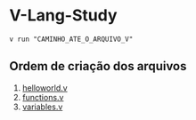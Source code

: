 # V-Lang-Study

```console
v run "CAMINHO_ATE_O_ARQUIVO_V"
```

## Ordem de criação dos arquivos

1. [helloworld.v](./src/helloworld.v)
2. [functions.v](./src/functions.v)
3. [variables.v](./src/variables.v)
